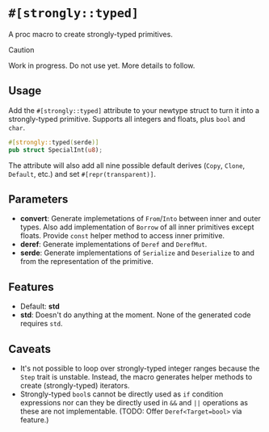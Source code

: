 # `#[strongly::typed]`

A proc macro to create strongly-typed primitives.

> [!CAUTION]
> Work in progress. Do not use yet. More details to follow.

## Usage

Add the `#[strongly::typed]` attribute to your newtype struct to turn
it into a strongly-typed primitive. Supports all integers and floats, plus
`bool` and `char`.

```rust
#[strongly::typed(serde)]
pub struct SpecialInt(u8);
```

The attribute will also add all nine possible default derives (`Copy`, `Clone`,
`Default`, etc.) and set `#[repr(transparent)]`.

## Parameters

* __convert__: Generate implemetations of `From`/`Into` between inner and outer
  types. Also add implementation of `Borrow` of all inner primitives except
  floats. Provide `const` helper method to access inner primitive.
* __deref__: Generate implementations of `Deref` and `DerefMut`.
* __serde__: Generate implementations of `Serialize` and `Deserialize` to and from
  the representation of the primitive.

## Features

* Default: __std__
* __std__: Doesn't do anything at the moment. None of the generated code requires
  `std`.

## Caveats

* It's not possible to loop over strongly-typed integer ranges because the
  `Step` trait is unstable. Instead, the macro generates helper methods to
  create (strongly-typed) iterators.
* Strongly-typed `bool`s cannot be directly used as `if` condition expressions
  nor can they be directly used in `&&` and `||` operations as these are not
  implementable. (TODO: Offer `Deref<Target=bool>` via feature.)
